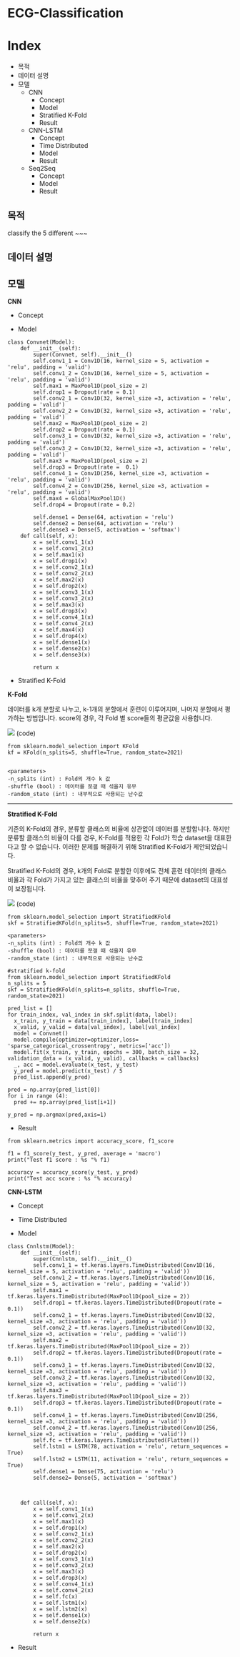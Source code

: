 # ECG-Classification

# Index
- 목적
- 데이터 설명
- 모델
  - CNN
    - Concept
    - Model
    - Stratified K-Fold
    - Result
  - CNN-LSTM
    - Concept
    - Time Distributed
    - Model
    - Result
  - Seq2Seq
    - Concept
    - Model
    - Result  
  
## 목적
classify the 5 different ~~~

## 데이터 설명

## 모델
**CNN**
- Concept

- Model
```
class Convnet(Model):
    def __init__(self):
        super(Convnet, self).__init__()
        self.conv1_1 = Conv1D(16, kernel_size = 5, activation = 'relu', padding = 'valid')
        self.conv1_2 = Conv1D(16, kernel_size = 5, activation = 'relu', padding = 'valid')
        self.max1 = MaxPool1D(pool_size = 2)
        self.drop1 = Dropout(rate = 0.1)
        self.conv2_1 = Conv1D(32, kernel_size =3, activation = 'relu', padding = 'valid')
        self.conv2_2 = Conv1D(32, kernel_size =3, activation = 'relu', padding = 'valid')
        self.max2 = MaxPool1D(pool_size = 2)
        self.drop2 = Dropout(rate = 0.1)
        self.conv3_1 = Conv1D(32, kernel_size =3, activation = 'relu', padding = 'valid')
        self.conv3_2 = Conv1D(32, kernel_size =3, activation = 'relu', padding = 'valid')
        self.max3 = MaxPool1D(pool_size = 2)
        self.drop3 = Dropout(rate =  0.1)
        self.conv4_1 = Conv1D(256, kernel_size =3, activation = 'relu', padding = 'valid')
        self.conv4_2 = Conv1D(256, kernel_size =3, activation = 'relu', padding = 'valid')
        self.max4 = GlobalMaxPool1D()
        self.drop4 = Dropout(rate = 0.2)

        self.dense1 = Dense(64, activation = 'relu')
        self.dense2 = Dense(64, activation = 'relu')
        self.dense3 = Dense(5, activation = 'softmax')
    def call(self, x):
        x = self.conv1_1(x)
        x = self.conv1_2(x)
        x = self.max1(x)
        x = self.drop1(x)
        x = self.conv2_1(x)
        x = self.conv2_2(x)
        x = self.max2(x)
        x = self.drop2(x)
        x = self.conv3_1(x)
        x = self.conv3_2(x)
        x = self.max3(x)
        x = self.drop3(x)
        x = self.conv4_1(x)
        x = self.conv4_2(x)
        x = self.max4(x)
        x = self.drop4(x)
        x = self.dense1(x)
        x = self.dense2(x)
        x = self.dense3(x)

        return x 
```
- Stratified K-Fold

**K-Fold**

데이터를 k개 분할로 나누고, k-1개의 분할에서 훈련이 이루어지며, 나머지 분할에서 평가하는 방법입니다. score의 경우, 각 Fold 별 score들의 평균값을 사용합니다.

![](https://blog.kakaocdn.net/dn/Ac7Cd/btqXXkuYgrM/k2kXdtXSpyoHuBmHVqFGw0/img.png)
(code)
```
from sklearn.model_selection import KFold
kf = KFold(n_splits=5, shuffle=True, random_state=2021)


<parameters>
-n_splits (int) : Fold의 개수 k 값
-shuffle (bool) : 데이터를 쪼갤 때 섞을지 유무
-random_state (int) : 내부적으로 사용되는 난수값
```

---
**Stratified K-Fold**

기존의 K-Fold의 경우, 분류할 클래스의 비율에 상관없이 데이터를 분할합니다. 하지만 분류할 클래스의 비율이 다를 경우, K-Fold를 적용한 각 Fold가 학습 dataset을 대표한다고 할 수 없습니다. 이러한 문제를 해결하기 위해 Stratified K-Fold가 제안되었습니다.

Stratified K-Fold의 경우, k개의 Fold로 분할한 이후에도 전체 훈련 데이터의 클래스 비율과 각 Fold가 가지고 있는 클래스의 비율을 맞추어 주기 때문에 dataset의 대표성이 보장됩니다. 

![](https://www.researchgate.net/profile/Mohsen-Azimi-2/publication/336889074/figure/fig18/AS:822836264460288@1573190861533/Visualization-of-stratified-k-fold-cross-validation-with-k5.png)
(code)
```
from sklearn.model_selection import StratifiedKFold
skf = StratifiedKFold(n_splits=5, shuffle=True, random_state=2021)

<parameters>
-n_splits (int) : Fold의 개수 k 값
-shuffle (bool) : 데이터를 쪼갤 때 섞을지 유무
-random_state (int) : 내부적으로 사용되는 난수값
```

```
#stratified k-fold
from sklearn.model_selection import StratifiedKFold
n_splits = 5
skf = StratifiedKFold(n_splits=n_splits, shuffle=True, random_state=2021)
```

```
pred_list = []
for train_index, val_index in skf.split(data, label):
  x_train, y_train = data[train_index], label[train_index]
  x_valid, y_valid = data[val_index], label[val_index]
  model = Convnet()
  model.compile(optimizer=optimizer,loss= 'sparse_categorical_crossentropy', metrics=['acc'])
  model.fit(x_train, y_train, epochs = 300, batch_size = 32,  validation_data = (x_valid, y_valid), callbacks = callbacks)
  _, acc = model.evaluate(x_test, y_test)
  y_pred = model.predict(x_test) / 5
  pred_list.append(y_pred)
```

```
pred = np.array(pred_list[0])
for i in range (4):
  pred += np.array(pred_list[i+1])
  
y_pred = np.argmax(pred,axis=1)
```
- Result
```
from sklearn.metrics import accuracy_score, f1_score

f1 = f1_score(y_test, y_pred, average = 'macro')
print("Test f1 score : %s "% f1)

accuracy = accuracy_score(y_test, y_pred)
print("Test acc score : %s "% accuracy)
```

**CNN-LSTM**
- Concept


- Time Distributed

- Model
```
class Cnnlstm(Model):
    def __init__(self):
        super(Cnnlstm, self).__init__()
        self.conv1_1 = tf.keras.layers.TimeDistributed(Conv1D(16, kernel_size = 5, activation = 'relu', padding = 'valid'))
        self.conv1_2 = tf.keras.layers.TimeDistributed(Conv1D(16, kernel_size = 5, activation = 'relu', padding = 'valid'))
        self.max1 = tf.keras.layers.TimeDistributed(MaxPool1D(pool_size = 2))
        self.drop1 = tf.keras.layers.TimeDistributed(Dropout(rate = 0.1))
        self.conv2_1 = tf.keras.layers.TimeDistributed(Conv1D(32, kernel_size =3, activation = 'relu', padding = 'valid'))
        self.conv2_2 = tf.keras.layers.TimeDistributed(Conv1D(32, kernel_size =3, activation = 'relu', padding = 'valid'))
        self.max2 = tf.keras.layers.TimeDistributed(MaxPool1D(pool_size = 2))
        self.drop2 = tf.keras.layers.TimeDistributed(Dropout(rate = 0.1))
        self.conv3_1 = tf.keras.layers.TimeDistributed(Conv1D(32, kernel_size =3, activation = 'relu', padding = 'valid'))
        self.conv3_2 = tf.keras.layers.TimeDistributed(Conv1D(32, kernel_size =3, activation = 'relu', padding = 'valid'))
        self.max3 = tf.keras.layers.TimeDistributed(MaxPool1D(pool_size = 2))
        self.drop3 = tf.keras.layers.TimeDistributed(Dropout(rate =  0.1))
        self.conv4_1 = tf.keras.layers.TimeDistributed(Conv1D(256, kernel_size =3, activation = 'relu', padding = 'valid'))
        self.conv4_2 = tf.keras.layers.TimeDistributed(Conv1D(256, kernel_size =3, activation = 'relu', padding = 'valid'))
        self.fc = tf.keras.layers.TimeDistributed(Flatten())
        self.lstm1 = LSTM(78, activation = 'relu', return_sequences = True)
        self.lstm2 = LSTM(11, activation = 'relu', return_sequences = True)
        self.dense1 = Dense(75, activation = 'relu')
        self.dense2= Dense(5, activation = 'softmax')


       
    def call(self, x):
        x = self.conv1_1(x)
        x = self.conv1_2(x)
        x = self.max1(x)
        x = self.drop1(x)
        x = self.conv2_1(x)
        x = self.conv2_2(x)
        x = self.max2(x)
        x = self.drop2(x)
        x = self.conv3_1(x)
        x = self.conv3_2(x)
        x = self.max3(x)
        x = self.drop3(x)
        x = self.conv4_1(x)
        x = self.conv4_2(x)
        x = self.fc(x)
        x = self.lstm1(x)
        x = self.lstm2(x)
        x = self.dense1(x)
        x = self.dense2(x)

        return x 
```

- Result

